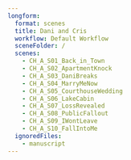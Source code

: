 ```yaml
---
longform:
  format: scenes
  title: Dani and Cris
  workflow: Default Workflow
  sceneFolder: /
  scenes:
    - CH_A_S01_Back_in_Town
    - CH_A_S02_ApartmentKnock
    - CH_A_S03_DaniBreaks
    - CH_A_S04_MarryMeNow
    - CH_A_S05_CourthouseWedding
    - CH_A_S06_LakeCabin
    - CH_A_S07_LossRevealed
    - CH_A_S08_PublicFallout
    - CH_A_S09_IWontLeave
    - CH_A_S10_FallIntoMe
  ignoredFiles:
    - manuscript
---
```

